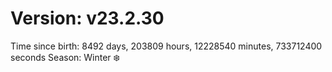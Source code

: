 # Version: v23.2.30
Time since birth: 8492 days, 203809 hours, 12228540 minutes, 733712400 seconds
Season: Winter ❄️
